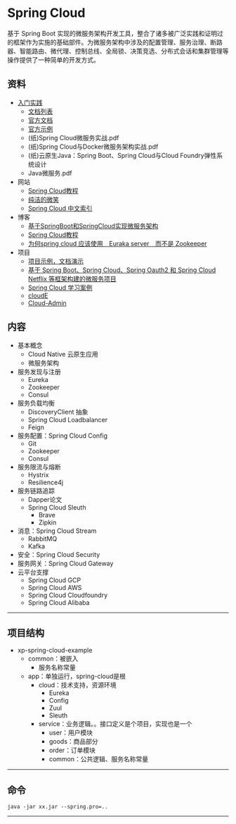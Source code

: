 #   Spring Cloud

基于 Spring Boot 实现的微服务架构开发工具，整合了诸多被广泛实践和证明过的框架作为实施的基础部件。为微服务架构中涉及的配置管理、服务治理、断路器、智能路由、微代理、控制总线、全局锁、决策竞选、分布式会话和集群管理等操作提供了一种简单的开发方式。

##  资料
-   [入门实践](action/README.md)
    -   [文档列表](https://spring.io/projects/spring-cloud#learn)
    -   [官方文档](http://projects.spring.io/spring-cloud/spring-cloud.html)
    -   [官方示例](https://github.com/spring-cloud-samples)
    -   (纸)Spring Cloud微服务实战.pdf
    -   (纸)Spring Cloud与Docker微服务架构实战.pdf
    -   (纸)云原生Java：Spring Boot、Spring Cloud与Cloud Foundry弹性系统设计
    -   Java微服务.pdf
-   网站
    -   [Spring Cloud教程](https://github.com/dyc87112/SpringCloud-Learning)
    -   [纯洁的微笑](http://www.ityouknow.com/spring-cloud.html)
    -   [Spring Cloud 中文索引](http://springcloud.fun/)
-   博客
    -   [基于SpringBoot和SpringCloud实现微服务架构](https://blog.csdn.net/HQZ820844012/article/details/80400058)
    -   [Spring Cloud教程](https://www.cnblogs.com/chry/tag/Spring%20Cloud%E6%95%99%E7%A8%8B/)
    -   [为何spring cloud 应该使用　Euraka server　而不是 Zookeeper](https://blog.csdn.net/bigtree_3721/article/details/78389433)
-   项目
    -   [项目示例，文档演示](https://github.com/kaoshanji/example-spring-cloud)
    -   [基于 Spring Boot、Spring Cloud、Spring Oauth2 和 Spring Cloud Netflix 等框架构建的微服务项目](https://github.com/zhangxd1989/spring-boot-cloud)
    -   [Spring Cloud 学习案例](https://github.com/ityouknow/spring-cloud-examples)
    -   [cloudE](https://github.com/vangao1989/cloudE)
    -   [Cloud-Admin](https://gitee.com/minull/ace-security)

##  内容
-   基本概念
    -   Cloud Native 云原生应用
    -   微服务架构
-   服务发现与注册
    -   Eureka
    -   Zookeeper
    -   Consul
-   服务负载均衡
    -   DiscoveryClient 抽象
    -   Spring Cloud Loadbalancer
    -   Feign
-   服务配置：Spring Cloud Config
    -   Git
    -   Zookeeper
    -   Consul
-   服务限流与熔断
    -   Hystrix
    -   Resilience4j
-   服务链路追踪
    -   Dapper论文
    -   Spring Cloud Sleuth
        -   Brave
        -   Zipkin
-   消息：Spring Cloud Stream
    -   RabbitMQ
    -   Kafka
-   安全：Spring Cloud Security
-   服务网关：Spring Cloud Gateway
-   云平台支撑
    -   Spring Cloud GCP
    -   Spring Cloud AWS
    -   Spring Cloud Cloudfoundry
    -   Spring Cloud Alibaba


----

##  项目结构
-   xp-spring-cloud-example
    -   common：被嵌入
        -   服务名称常量
    -   app：单独运行，spring-cloud是根
        -   cloud：技术支持，资源环境
            -   Eureka
            -   Config
            -   Zuul
            -   Sleuth
        -   service：业务逻辑。。接口定义是个项目，实现也是一个
            -   user：用户模块
            -   goods：商品部分
            -   order：订单模块
            -   common：公共逻辑、服务名称常量



----

##  命令

```base
java -jar xx.jar --spring.pro=..

```


----